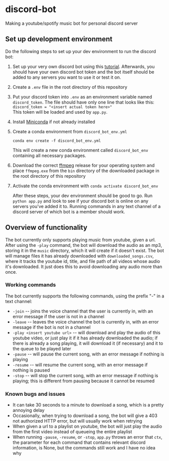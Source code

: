 # discord-bot
Making a youtube/spotify music bot for personal discord server

## Set up development environment

Do the following steps to set up your dev environment to run the discord bot:
1. Set up your very own discord bot using this [tutorial](https://tinyurl.com/bdewbdxk).  Afterwards, you should have your own discord bot token and the bot itself should be added to any servers you want to use it or test it on.
2. Create a `.env` file in the root directory of this repository
3. Put your discord token into `.env` as an environment variable named `discord_token`.  The file should have only one line that looks like this:  
`discord_token = "<insert actual token here>"`  
This token will be loaded and used by `app.py`.
4. Install [Miniconda](https://docs.conda.io/en/latest/miniconda.html) if not already installed
5. Create a conda environment from `discord_bot_env.yml`

    `conda env create -f discord_bot_env.yml`

    This will create a new conda environment called `discord_bot_env` containing all necessary packages.
6. Download the correct [ffmpeg](https://github.com/BtbN/FFmpeg-Builds/releases) release for your operating system and place `ffmpeg.exe` from the `bin` directory of the downloaded package in the root directory of this repository
7. Activate the conda environment with `conda activate discord_bot_env`

    After these steps, your dev environment should be good to go.  Run `python app.py` and look to see if your discord bot is online on any servers you've added it to.  Running commands in any text channel of a discord server of which bot is a member should work.

## Overview of functionality

The bot currently only supports playing music from youtube, given a url.  After using the `-play` command, the bot will download the audio as an mp3, storing it in the `music` directory, which it will create if it doesn't exist.  The bot will manage files it has already downloaded with `downloaded_songs.csv`, where it tracks the youtube id, title, and file path of all videos whose audio it's downloaded.  It just does this to avoid downloading any audio more than once.  

### Working commands

The bot currently supports the following commands, using the prefix "-" in a text channel:  
- `-join` -- joins the voice channel that the user is currently in, with an error message if the user is not in a channel
-  `-leave` -- leaves the voice channel the bot is currently in, with an error message if the bot is not in a channel
-  `-play <insert youtube url>` -- will download and play the audio of this youtube video, or just play it if it has already downloaded the audio; if there is already a song playing, it will download it (if necessary) and it to the queue to be played later
-  `-pause` -- will pause the current song, with an error message if nothing is playing
-  `-resume` -- will resume the current song, with an error message if nothing is paused
-  `-stop` -- will stop the current song, with an error message if nothing is playing; this is different from pausing because it cannot be resumed

### Known bugs and issues

- It can take 30 seconds to a minute to download a song, which is a pretty annoying delay
- Occasionally, when trying to download a song, the bot will give a 403 not authorized HTTP error, but will usually work when retrying
- When given a url to a playlist on youtube, the bot will just play the audio from the first video instead of queueing the entire playlist
- When running `-pause`, `-resume`, or `-stop`, `app.py` throws an error that `ctx`, the parameter for each command that contains relevant discord information, is None, but the commands still work and I have no idea why